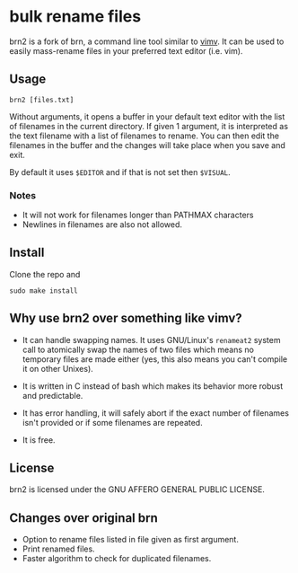 # bulk rename files
 
brn2 is a fork of brn,
a command line tool similar to [vimv](https://github.com/thameera/vimv/).
It can be used to easily mass-rename files in your preferred text editor (i.e.
vim).
 
## Usage
```
brn2 [files.txt]
```
Without arguments, it opens a buffer in your default text editor with the list
of filenames in the current directory.  If given 1 argument, it is interpreted
as the text filename with a list of filenames to rename.  You can then edit the
filenames in the buffer and the changes will take place when you save and exit.
 
By default it uses `$EDITOR` and if that is not set then `$VISUAL`.

### Notes
- It will not work for filenames longer than PATHMAX characters
- Newlines in filenames are also not allowed.
 
## Install
 
Clone the repo and
```
sudo make install
```
 
## Why use brn2 over something like vimv?
 
* It can handle swapping names. It uses GNU/Linux's `renameat2` system call to
  atomically swap the names of two files which means no temporary files are made
  either (yes, this also means you can't compile it on other Unixes).
 
* It is written in C instead of bash which makes its behavior more robust and
  predictable.
 
* It has error handling, it will safely abort if the exact number of
  filenames isn't provided or if some filenames are repeated.
 
* It is free.
 
## License
brn2 is licensed under the GNU AFFERO GENERAL PUBLIC LICENSE.
 
## Changes over original brn
- Option to rename files listed in file given as first argument.
- Print renamed files.
- Faster algorithm to check for duplicated filenames.
